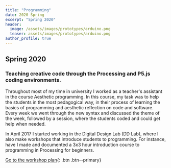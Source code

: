 ```yaml
---
title: "Programming"
dato: 2020 Spring
excerpt: "Spring 2020"
header:
  image: /assets/images/prototypes/arduino.png
  teaser: assets/images/prototypes/arduino.png
author_profile: true
---
```


## Spring 2020

### Teaching creative code through the Processing and P5.js coding environments.

Throughout most of my time in university I worked as a teacher's assistant in the course Aesthetic programming. In this course, my task was to help the students in the most pedagogical way, in their process of learning the basics of programming and aesthetic reflection on code and software. Every week we went through the new syntax and discussed the theme of the week, followed by a session, where the students coded and could get help when needed.

In April 2017 I started working in the Digital Design Lab (DD Lab), where I also make workshops that introduce students to programming. For instance, have I made and documented a 3x3 hour introduction course to programming in Processing for beginners.

[Go to the workshop plan](https://github.com/DDlabAU/introToProgramming){: .btn .btn--primary}
